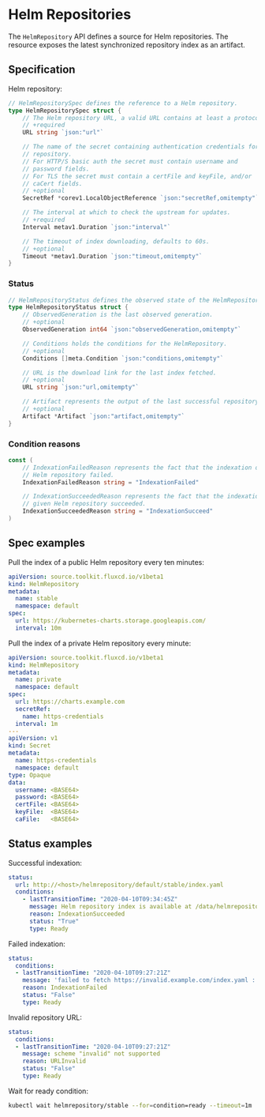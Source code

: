 # Helm Repositories

The `HelmRepository` API defines a source for Helm repositories.
The resource exposes the latest synchronized repository index as
an artifact.

## Specification

Helm repository:

```go
// HelmRepositorySpec defines the reference to a Helm repository.
type HelmRepositorySpec struct {
	// The Helm repository URL, a valid URL contains at least a protocol and host.
	// +required
	URL string `json:"url"`

	// The name of the secret containing authentication credentials for the Helm
	// repository.
	// For HTTP/S basic auth the secret must contain username and
	// password fields.
	// For TLS the secret must contain a certFile and keyFile, and/or
	// caCert fields.
    // +optional
	SecretRef *corev1.LocalObjectReference `json:"secretRef,omitempty"`

	// The interval at which to check the upstream for updates.
	// +required
	Interval metav1.Duration `json:"interval"`

	// The timeout of index downloading, defaults to 60s.
	// +optional
	Timeout *metav1.Duration `json:"timeout,omitempty"`
}
```

### Status

```go
// HelmRepositoryStatus defines the observed state of the HelmRepository.
type HelmRepositoryStatus struct {
	// ObservedGeneration is the last observed generation.
	// +optional
	ObservedGeneration int64 `json:"observedGeneration,omitempty"`

	// Conditions holds the conditions for the HelmRepository.
	// +optional
	Conditions []meta.Condition `json:"conditions,omitempty"`

	// URL is the download link for the last index fetched.
	// +optional
	URL string `json:"url,omitempty"`

	// Artifact represents the output of the last successful repository sync.
	// +optional
	Artifact *Artifact `json:"artifact,omitempty"`
}
```

### Condition reasons

```go
const (
	// IndexationFailedReason represents the fact that the indexation of the given
	// Helm repository failed.
	IndexationFailedReason string = "IndexationFailed"

	// IndexationSucceededReason represents the fact that the indexation of the
	// given Helm repository succeeded.
	IndexationSucceededReason string = "IndexationSucceed"
)
```

## Spec examples

Pull the index of a public Helm repository every ten minutes:

```yaml
apiVersion: source.toolkit.fluxcd.io/v1beta1
kind: HelmRepository
metadata:
  name: stable
  namespace: default
spec:
  url: https://kubernetes-charts.storage.googleapis.com/
  interval: 10m
```

Pull the index of a private Helm repository every minute:

```yaml
apiVersion: source.toolkit.fluxcd.io/v1beta1
kind: HelmRepository
metadata:
  name: private
  namespace: default
spec:
  url: https://charts.example.com
  secretRef:
    name: https-credentials
  interval: 1m
---
apiVersion: v1
kind: Secret
metadata:
  name: https-credentials
  namespace: default
type: Opaque
data:
  username: <BASE64> 
  password: <BASE64>
  certFile: <BASE64>
  keyFile:  <BASE64>
  caFile:   <BASE64>
```

## Status examples

Successful indexation:

```yaml
status:
  url: http://<host>/helmrepository/default/stable/index.yaml
  conditions:
    - lastTransitionTime: "2020-04-10T09:34:45Z"
      message: Helm repository index is available at /data/helmrepository/default/stable/index-21c195d78e699e4b656e2885887d019627838993.yaml
      reason: IndexationSucceeded
      status: "True"
      type: Ready
```

Failed indexation:

```yaml
status:
  conditions:
  - lastTransitionTime: "2020-04-10T09:27:21Z"
    message: 'failed to fetch https://invalid.example.com/index.yaml : 404 Not Found'
    reason: IndexationFailed
    status: "False"
    type: Ready
```

Invalid repository URL:

```yaml
status:
  conditions:
  - lastTransitionTime: "2020-04-10T09:27:21Z"
    message: scheme "invalid" not supported
    reason: URLInvalid
    status: "False"
    type: Ready
```

Wait for ready condition:

```bash
kubectl wait helmrepository/stable --for=condition=ready --timeout=1m
```
